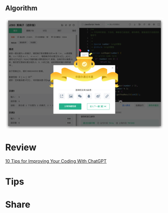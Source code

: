 ## Algorithm

![](../../images/temp/someone-2023-02-05.png)

# Review

[10 Tips for Improving Your Coding With ChatGPT](https://medium.com/better-programming/10-tips-for-improving-your-coding-with-chatgpt-3e589de3aff3)


# Tips


# Share
